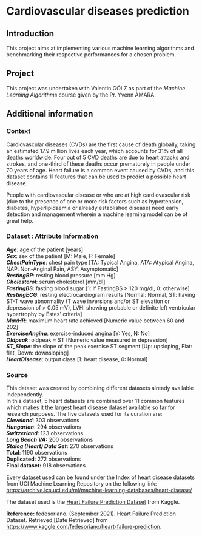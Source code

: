 # Cardiovascular diseases prediction

## **Introduction**
This project aims at implementing various machine learning algorithms and benchmarking their respective performances for a chosen problem.

## **Project**

This project was undertaken with Valentin GÖLZ as part of the *Machine Learning Algorithms* course given by the Pr. Yvenn AMARA.

## **Additional information**

### **Context**
Cardiovascular diseases (CVDs) are the first cause of death globally, taking an estimated 17.9 million lives each year, which accounts for 31% of all deaths worldwide. Four out of 5 CVD deaths are due to heart attacks and strokes, and one-third of these deaths occur prematurely in people under 70 years of age. Heart failure is a common event caused by CVDs, and this dataset contains 11 features that can be used to predict a possible heart disease.

People with cardiovascular disease or who are at high cardiovascular risk (due to the presence of one or more risk factors such as hypertension, diabetes, hyperlipidaemia or already established disease) need early detection and management wherein a machine learning model can be of great help.

### **Dataset : Attribute Information**
***Age***: age of the patient [years]  
***Sex***: sex of the patient [M: Male, F: Female]  
***ChestPainType***: chest pain type [TA: Typical Angina, ATA: Atypical Angina, NAP: Non-Anginal Pain, ASY: Asymptomatic]  
***RestingBP***: resting blood pressure [mm Hg]  
***Cholesterol***: serum cholesterol [mm/dl]  
***FastingBS***: fasting blood sugar [1: if FastingBS > 120 mg/dl, 0: otherwise]  
***RestingECG***: resting electrocardiogram results [Normal: Normal, ST: having ST-T wave abnormality (T wave inversions and/or ST elevation or depression of > 0.05 mV), LVH: showing probable or definite left ventricular hypertrophy by Estes' criteria]  
***MaxHR***: maximum heart rate achieved [Numeric value between 60 and 202]  
***ExerciseAngina***: exercise-induced angina [Y: Yes, N: No]  
***Oldpeak***: oldpeak = ST [Numeric value measured in depression]    
***ST_Slope***: the slope of the peak exercise ST segment [Up: upsloping, Flat: flat, Down: downsloping]  
***HeartDisease***: output class [1: heart disease, 0: Normal]  

### **Source**
This dataset was created by combining different datasets already available independently.  
In this dataset, 5 heart datasets are combined over 11 common features which makes it the largest heart disease dataset available so far for research purposes. The five datasets used for its curation are:  
***Cleveland***: 303 observations  
***Hungarian***: 294 observations  
***Switzerland***: 123 observations  
***Long Beach VA:*** 200 observations  
***Stalog (Heart) Data Set:*** 270 observations  
**Total**: 1190 observations  
**Duplicated**: 272 observations  
**Final dataset:** 918 observations  

Every dataset used can be found under the Index of heart disease datasets from UCI Machine Learning Repository on the following link: https://archive.ics.uci.edu/ml/machine-learning-databases/heart-disease/

The dataset used is the [Heart Failure Prediction Dataset](https://www.kaggle.com/fedesoriano/heart-failure-prediction) from Kaggle.

**Reference:**
fedesoriano. (September 2021). Heart Failure Prediction Dataset. Retrieved [Date Retrieved] from https://www.kaggle.com/fedesoriano/heart-failure-prediction.
